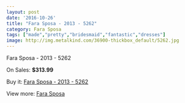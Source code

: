 ```yaml
---
layout: post
date: '2016-10-26'
title: "Fara Sposa - 2013 - 5262"
category: Fara Sposa
tags: ["made","pretty","bridesmaid","fantastic","dresses"]
image: http://img.metalkind.com/36900-thickbox_default/5262.jpg
---
```

Fara Sposa - 2013 - 5262

On Sales: **$313.99**
<a href="https://www.metalkind.com/en/fara-sposa/1593-5262.html"><amp-img layout="responsive" width="600" height="600" src="//img.metalkind.com/36900-thickbox_default/5262.jpg" alt="Fara Sposa - 2013 - 5262 0" /></a>
<a href="https://www.metalkind.com/en/fara-sposa/1593-5262.html"><amp-img layout="responsive" width="600" height="600" src="//img.metalkind.com/36902-thickbox_default/5262.jpg" alt="Fara Sposa - 2013 - 5262 1" /></a>

Buy it: [Fara Sposa - 2013 - 5262](https://www.metalkind.com/en/fara-sposa/1593-5262.html "Fara Sposa - 2013 - 5262")

View more: [Fara Sposa](https://www.metalkind.com/en/48-fara-sposa "Fara Sposa")